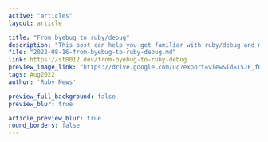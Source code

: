 ```yaml
---
active: "articles"
layout: article

title: "From byebug to ruby/debug"
description: "This post can help you get familiar with ruby/debug and make the migration smoother."
file: "2022-08-16-from-byebug-to-ruby-debug.md"
link: https://st0012.dev/from-byebug-to-ruby-debug
preview_image_link: "https://drive.google.com/uc?export=view&id=15JE_fGhBf7lEFvWZFVAcAyyH6zvHsLsD"
tags: Aug2022
author: 'Ruby News'

preview_full_background: false
preview_blur: true

article_preview_blur: true
round_borders: false
---
```

